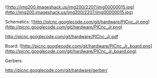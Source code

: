 ![http://img200.imageshack.us/img200/2207/img00000015.jpg](http://img200.imageshack.us/img200/2207/img00000015.jpg)

Schematics:
![http://picnc.googlecode.com/git/hardware/PICnc_Jr.png](http://picnc.googlecode.com/git/hardware/PICnc_Jr.png)

http://picnc.googlecode.com/git/hardware/PICnc_Jr.pdf

Board:
![http://picnc.googlecode.com/git/hardware/PICnc_Jr_board.png](http://picnc.googlecode.com/git/hardware/PICnc_Jr_board.png)

Gerbers:

http://picnc.googlecode.com/git/hardware/gerber/